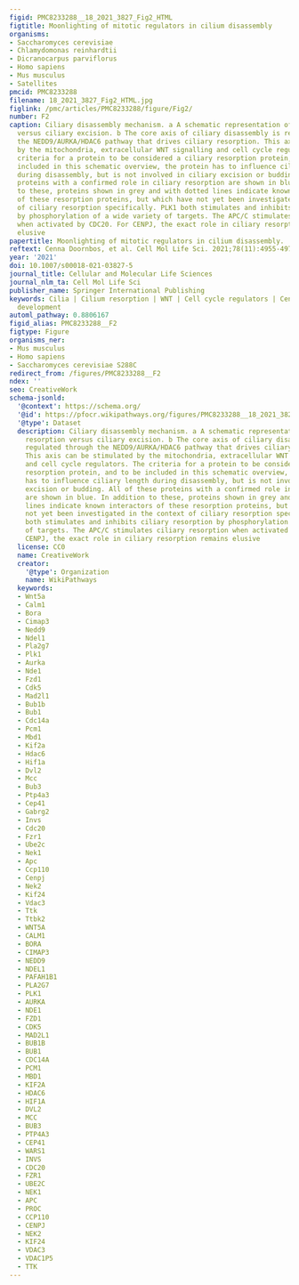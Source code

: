 ```yaml
---
figid: PMC8233288__18_2021_3827_Fig2_HTML
figtitle: Moonlighting of mitotic regulators in cilium disassembly
organisms:
- Saccharomyces cerevisiae
- Chlamydomonas reinhardtii
- Dicranocarpus parviflorus
- Homo sapiens
- Mus musculus
- Satellites
pmcid: PMC8233288
filename: 18_2021_3827_Fig2_HTML.jpg
figlink: /pmc/articles/PMC8233288/figure/Fig2/
number: F2
caption: Ciliary disassembly mechanism. a A schematic representation of ciliary resorption
  versus ciliary excision. b The core axis of ciliary disassembly is regulated through
  the NEDD9/AURKA/HDAC6 pathway that drives ciliary resorption. This axis can be stimulated
  by the mitochondria, extracellular WNT signalling and cell cycle regulators. The
  criteria for a protein to be considered a ciliary resorption protein, and to be
  included in this schematic overview, the protein has to influence ciliary length
  during disassembly, but is not involved in ciliary excision or budding. All of these
  proteins with a confirmed role in ciliary resorption are shown in blue. In addition
  to these, proteins shown in grey and with dotted lines indicate known interactors
  of these resorption proteins, but which have not yet been investigated in the context
  of ciliary resorption specifically. PLK1 both stimulates and inhibits ciliary resorption
  by phosphorylation of a wide variety of targets. The APC/C stimulates ciliary resorption
  when activated by CDC20. For CENPJ, the exact role in ciliary resorption remains
  elusive
papertitle: Moonlighting of mitotic regulators in cilium disassembly.
reftext: Cenna Doornbos, et al. Cell Mol Life Sci. 2021;78(11):4955-4972.
year: '2021'
doi: 10.1007/s00018-021-03827-5
journal_title: Cellular and Molecular Life Sciences
journal_nlm_ta: Cell Mol Life Sci
publisher_name: Springer International Publishing
keywords: Cilia | Cilium resorption | WNT | Cell cycle regulators | Centrioles | Tumour
  development
automl_pathway: 0.8806167
figid_alias: PMC8233288__F2
figtype: Figure
organisms_ner:
- Mus musculus
- Homo sapiens
- Saccharomyces cerevisiae S288C
redirect_from: /figures/PMC8233288__F2
ndex: ''
seo: CreativeWork
schema-jsonld:
  '@context': https://schema.org/
  '@id': https://pfocr.wikipathways.org/figures/PMC8233288__18_2021_3827_Fig2_HTML.html
  '@type': Dataset
  description: Ciliary disassembly mechanism. a A schematic representation of ciliary
    resorption versus ciliary excision. b The core axis of ciliary disassembly is
    regulated through the NEDD9/AURKA/HDAC6 pathway that drives ciliary resorption.
    This axis can be stimulated by the mitochondria, extracellular WNT signalling
    and cell cycle regulators. The criteria for a protein to be considered a ciliary
    resorption protein, and to be included in this schematic overview, the protein
    has to influence ciliary length during disassembly, but is not involved in ciliary
    excision or budding. All of these proteins with a confirmed role in ciliary resorption
    are shown in blue. In addition to these, proteins shown in grey and with dotted
    lines indicate known interactors of these resorption proteins, but which have
    not yet been investigated in the context of ciliary resorption specifically. PLK1
    both stimulates and inhibits ciliary resorption by phosphorylation of a wide variety
    of targets. The APC/C stimulates ciliary resorption when activated by CDC20. For
    CENPJ, the exact role in ciliary resorption remains elusive
  license: CC0
  name: CreativeWork
  creator:
    '@type': Organization
    name: WikiPathways
  keywords:
  - Wnt5a
  - Calm1
  - Bora
  - Cimap3
  - Nedd9
  - Ndel1
  - Pla2g7
  - Plk1
  - Aurka
  - Nde1
  - Fzd1
  - Cdk5
  - Mad2l1
  - Bub1b
  - Bub1
  - Cdc14a
  - Pcm1
  - Mbd1
  - Kif2a
  - Hdac6
  - Hif1a
  - Dvl2
  - Mcc
  - Bub3
  - Ptp4a3
  - Cep41
  - Gabrg2
  - Invs
  - Cdc20
  - Fzr1
  - Ube2c
  - Nek1
  - Apc
  - Ccp110
  - Cenpj
  - Nek2
  - Kif24
  - Vdac3
  - Ttk
  - Ttbk2
  - WNT5A
  - CALM1
  - BORA
  - CIMAP3
  - NEDD9
  - NDEL1
  - PAFAH1B1
  - PLA2G7
  - PLK1
  - AURKA
  - NDE1
  - FZD1
  - CDK5
  - MAD2L1
  - BUB1B
  - BUB1
  - CDC14A
  - PCM1
  - MBD1
  - KIF2A
  - HDAC6
  - HIF1A
  - DVL2
  - MCC
  - BUB3
  - PTP4A3
  - CEP41
  - WARS1
  - INVS
  - CDC20
  - FZR1
  - UBE2C
  - NEK1
  - APC
  - PROC
  - CCP110
  - CENPJ
  - NEK2
  - KIF24
  - VDAC3
  - VDAC1P5
  - TTK
---
```

